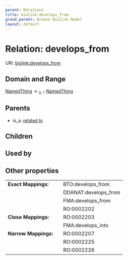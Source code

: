 ```yaml
---
parent: Relations
title: biolink:develops_from
grand_parent: Browse Biolink Model
layout: default
---
```


# Relation: develops_from




URI: [biolink:develops_from](https://w3id.org/biolink/vocab/develops_from)

## Domain and Range

[NamedThing](NamedThing.md) ->  <sub>0..*</sub> [NamedThing](NamedThing.md)

## Parents

 *  is_a: [related to](related_to.md)

## Children


## Used by


## Other properties

|  |  |  |
| --- | --- | --- |
| **Exact Mappings:** | | BTO:develops_from |
|  | | DDANAT:develops_from |
|  | | FMA:develops_from |
|  | | RO:0002202 |
| **Close Mappings:** | | RO:0002203 |
|  | | FMA:develops_into |
| **Narrow Mappings:** | | RO:0002207 |
|  | | RO:0002225 |
|  | | RO:0002226 |

